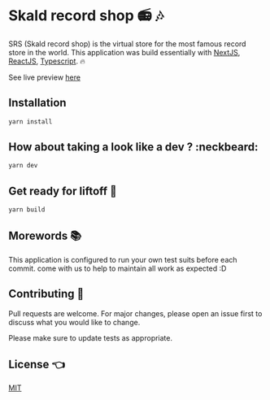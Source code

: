 # Skald record shop :radio: :notes:

SRS (Skald record shop) is the virtual store for the most famous record store in the world. This application was build essentially with [NextJS](https://nextjs.org/), [ReactJS](https://reactjs.org/), [Typescript](https://www.typescriptlang.org/). :fire:

See live preview [here](https://skald-record-shop.vercel.app/)


## Installation

```bash
yarn install
```

## How about taking a look like a dev ? :neckbeard:

```bash
yarn dev
```

## Get ready for liftoff :rocket:

```bash
yarn build
```

## Morewords :books:

This application is configured to run your own test suits before each commit. come with us to help to maintain all work as expected :D

## Contributing :pray:

Pull requests are welcome. For major changes, please open an issue first to discuss what you would like to change.

Please make sure to update tests as appropriate.

## License :point_left:

[MIT](https://choosealicense.com/licenses/mit/)
